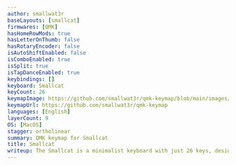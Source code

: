 ```yaml
---
author: smallwat3r
baseLayouts: [smallcat]
firmwares: [QMK]
hasHomeRowMods: true
hasLetterOnThumb: false
hasRotaryEncoder: false
isAutoShiftEnabled: false
isComboEnabled: true
isSplit: true
isTapDanceEnabled: true
keybindings: []
keyboard: Smallcat
keyCount: 26
keymapImage: https://github.com/smallwat3r/qmk-keymap/blob/main/images/keymap.png
keymapUrl: https://github.com/smallwat3r/qmk-keymap
languages: [English]
layerCount: 9
OS: [MacOS]
stagger: ortholinear
summary: QMK keymap for Smallcat
title: Smallcat
writeup: The Smallcat is a minimalist keyboard with just 26 keys, designed to reduce finger strain and minimize movement—especially for the pinky fingers. To compensate for the limited number of keys, it relies heavily on combo inputs. Using very light switches is recommended, making the typing experience especially comfortable.
---
```

